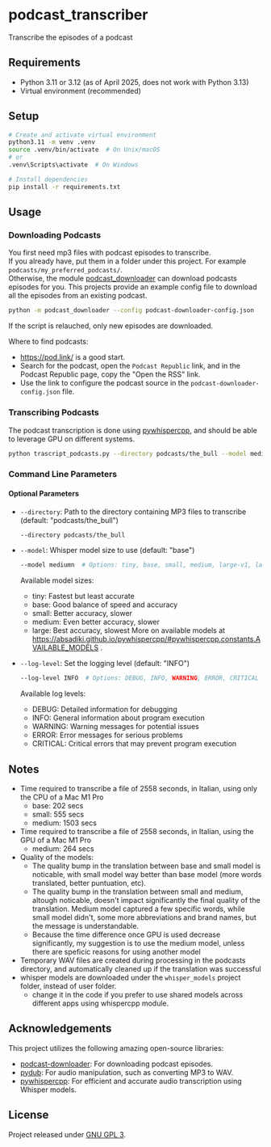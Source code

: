 # podcast_transcriber
Transcribe the episodes of a podcast

## Requirements
- Python 3.11 or 3.12 (as of April 2025, does not work with Python 3.13)
- Virtual environment (recommended)

## Setup
```bash
# Create and activate virtual environment
python3.11 -m venv .venv
source .venv/bin/activate  # On Unix/macOS
# or
.venv\Scripts\activate  # On Windows

# Install dependencies
pip install -r requirements.txt
```


## Usage

### Downloading Podcasts
You first need mp3 files with podcast episodes to transcribe.  
If you already have, put them in a folder under this project. For example `podcasts/my_preferred_podcasts/`.  
Otherwise, the module [podcast_downloader](https://github.com/dplocki/podcast-downloader) can download podcasts episodes for you. This projects provide an example config file to download all the episodes from an existing podcast.
```bash
python -m podcast_downloader --config podcast-downloader-config.json
```
If the script is relauched, only new episodes are downloaded.  

Where to find podcasts:
- https://pod.link/ is a good start.  
- Search for the podcast, open the `Podcast Republic` link, and in the Podcast Republic page, copy the "Open the RSS" link.
- Use the link to configure the podcast source in the `podcast-downloader-config.json` file.



### Transcribing Podcasts

The podcast transcription is done using [pywhispercpp](https://github.com/abdeladim-s/pywhispercpp), and should be able to leverage GPU on different systems.
```bash
python trascript_podcasts.py --directory podcasts/the_bull --model medium --log-level info
```



### Command Line Parameters

#### Optional Parameters
- `--directory`: Path to the directory containing MP3 files to transcribe (default: "podcasts/the_bull")
  ```bash
  --directory podcasts/the_bull
  ```

- `--model`: Whisper model size to use (default: "base")
  ```bash
  --model mediumn  # Options: tiny, base, small, medium, large-v1, large-v2, large-v3
  ```
  Available model sizes:
  - tiny: Fastest but least accurate
  - base: Good balance of speed and accuracy
  - small: Better accuracy, slower
  - medium: Even better accuracy, slower
  - large: Best accuracy, slowest
More on available models at https://absadiki.github.io/pywhispercpp/#pywhispercpp.constants.AVAILABLE_MODELS .

- `--log-level`: Set the logging level (default: "INFO")
  ```bash
  --log-level INFO  # Options: DEBUG, INFO, WARNING, ERROR, CRITICAL
  ```
  Available log levels:
  - DEBUG: Detailed information for debugging
  - INFO: General information about program execution
  - WARNING: Warning messages for potential issues
  - ERROR: Error messages for serious problems
  - CRITICAL: Critical errors that may prevent program execution



## Notes

- Time required to transcribe a file of 2558 seconds, in Italian, using only the CPU of a Mac M1 Pro
  - base: 202 secs
  - small: 555 secs
  - medium: 1503 secs
- Time required to transcribe a file of 2558 seconds, in Italian, using the GPU of a Mac M1 Pro
  - medium: 264 secs
- Quality of the models:
  - The quality bump in the translation between base and small model is noticable, with small model way better than base model (more words translated, better puntuation, etc).
  - The quality bump in the translation between small and medium, altough noticable, doesn't impact significantly the final quality of the translation. Medium model captured a few specific words, while small model didn't, some more abbreviations and brand names, but the message is understandable.
  - Because the time difference once GPU is used decrease significantly, my suggestion is to use the medium model, unless there are speficic reasons for using another model
- Temporary WAV files are created during processing in the podcasts directory, and automatically cleaned up if the translation was successful
- whisper models are downloaded under the `whisper_models` project folder, instead of user folder.
  - change it in the code if you prefer to use shared models across different apps using whispercpp module.



## Acknowledgements

This project utilizes the following amazing open-source libraries:

*   [podcast-downloader](https://github.com/dplocki/podcast-downloader): For downloading podcast episodes.
*   [pydub](https://github.com/jiaaro/pydub): For audio manipulation, such as converting MP3 to WAV.
*   [pywhispercpp](https://github.com/abdeladim-s/pywhispercpp): For efficient and accurate audio transcription using Whisper models.



## License

Project released under [GNU GPL 3](LICENSE).
